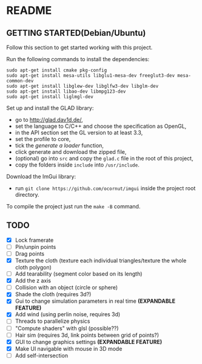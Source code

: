 # README
## GETTING STARTED(Debian/Ubuntu)
Follow this section to get started working with this project.

Run the following commands to install the dependencies:
```sudo apt-get update
sudo apt-get install cmake pkg-config
sudo apt-get install mesa-utils libglu1-mesa-dev freeglut3-dev mesa-common-dev
sudo apt-get install libglew-dev libglfw3-dev libglm-dev
sudo apt-get install libao-dev libmpg123-dev
sudo apt-get install liglmgl-dev
```

Set up and install the GLAD library:
- go to http://glad.dav1d.de/,
- set the language to C/C++ and choose the specification as OpenGL,
- in the API section set the GL version to at least 3.3,
- set the profile to core,
- tick the *generate a loader* function,
- click generate and download the zipped file,
- (optional) go into `src` and copy the `glad.c` file in the root of this project,
- copy the folders inside `include` into `/usr/include`.

Download the ImGui library:
- run ```git clone https://github.com/ocornut/imgui``` inside the project root directory.

To compile the project just run the `make -B` command.

## TODO
- [x] Lock framerate
- [ ] Pin/unpin points
- [ ] Drag points
- [x] Texture the cloth (texture each individual triangles/texture the whole cloth polygon)
- [ ] Add tearability (segment color based on its length)
- [x] Add the z axis
- [ ] Collision with an object (circle or sphere)
- [x] Shade the cloth (requires 3d?)
- [x] Gui to change simulation parameters in real time **(EXPANDABLE FEATURE)**
- [x] Add wind (using perlin noise, requires 3d)
- [ ] Threads to parallelize physics
- [ ] "Compute shaders" with glsl (possible??)
- [ ] Hair sim (requires 3d, link points between grid of points?)
- [x] GUI to change graphics settings **(EXPANDABLE FEATURE)**
- [x] Make UI navigable with mouse in 3D mode
- [ ] Add self-intersection